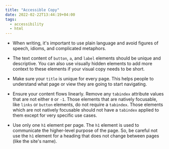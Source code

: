 ```yaml
---
title: "Accessible Copy"
date: 2022-02-22T13:44:19+04:00
tags:
  - accessibility
  - html
---
```


- When writing, it's important to use plain language and avoid figures of speech, idioms, and complicated metaphors. 

- The text content of `button`, `a`, and `label` elements should be unique and descriptive. You can also use visually hidden elements to add more context to these elements if your visual copy needs to be short.

- Make sure your `title` is unique for every page. This helps people to understand what page or view they are going to start navigating.

- Ensure your content flows linearly. Remove any `tabindex` attribute values that are not either `0` or `-1`. Those elements that are natively focusable, like `links` or `button` elements, do not require a `tabindex`. Those elements which are not natively focusable should not have a `tabindex` applied to them except for very specific use cases.

- Use only one `h1` element per page. The `h1` element is used to communicate the higher-level purpose of the page. So, be careful not use the `h1` element for a heading that does not change between pages (like the site's name).